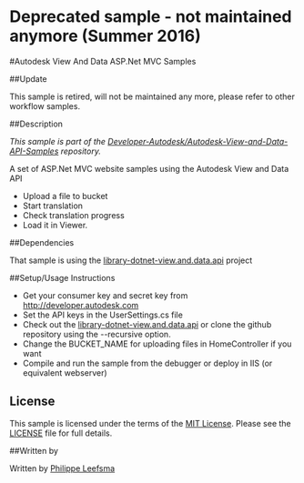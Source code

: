 # Deprecated sample - not maintained anymore (Summer 2016)

#Autodesk View And Data ASP.Net MVC Samples

##Update

This sample is retired, will not be maintained any more, please refer to other workflow samples.

##Description

*This sample is part of the [Developer-Autodesk/Autodesk-View-and-Data-API-Samples](https://github.com/Developer-Autodesk/autodesk-view-and-data-api-samples) repository.*

A set of ASP.Net MVC website samples using the Autodesk View and Data API

* Upload a file to bucket
* Start translation
* Check translation progress
* Load it in Viewer. 

##Dependencies

That sample is using the [library-dotnet-view.and.data.api](https://github.com/Developer-Autodesk/library-dotnet-view.and.data.api) project



##Setup/Usage Instructions

* Get your consumer key and secret key from http://developer.autodesk.com
* Set the API keys in the UserSettings.cs file
* Check out the [library-dotnet-view.and.data.api](https://github.com/Developer-Autodesk/library-dotnet-view.and.data.api) or clone the github repository using the --recursive option.
* Change the BUCKET_NAME for uploading files in HomeController if you want
* Compile and run the sample from the debugger or deploy in IIS (or equivalent webserver)

## License

This sample is licensed under the terms of the [MIT License](http://opensource.org/licenses/MIT). Please see the [LICENSE](LICENSE) file for full details.

##Written by 

Written by [Philippe Leefsma](http://adndevblog.typepad.com/cloud_and_mobile/philippe-leefsma.html)   



